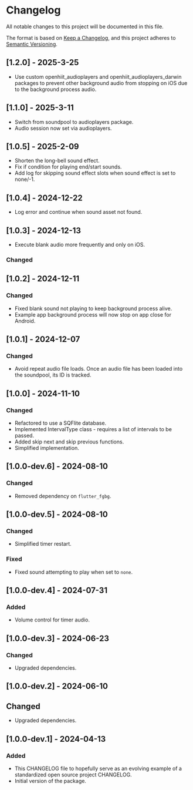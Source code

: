 # Changelog

All notable changes to this project will be documented in this file.

The format is based on [Keep a Changelog](https://keepachangelog.com/en/1.1.0/),
and this project adheres to [Semantic Versioning](https://semver.org/spec/v2.0.0.html).

## [1.2.0] - 2025-3-25

- Use custom openhiit_audioplayers and openhiit_audioplayers_darwin packages to prevent other background audio from stopping on iOS due to the background process audio.

## [1.1.0] - 2025-3-11

- Switch from soundpool to audioplayers package.
- Audio session now set via audioplayers.

## [1.0.5] - 2025-2-09

- Shorten the long-bell sound effect.
- Fix if condition for playing end/start sounds.
- Add log for skipping sound effect slots when sound effect is set to none/-1.

## [1.0.4] - 2024-12-22

- Log error and continue when sound asset not found.

## [1.0.3] - 2024-12-13

- Execute blank audio more frequently and only on iOS.

### Changed

## [1.0.2] - 2024-12-11

### Changed

- Fixed blank sound not playing to keep background process alive.
- Example app background process will now stop on app close for Android.

## [1.0.1] - 2024-12-07

### Changed

- Avoid repeat audio file loads. Once an audio file has been loaded into the soundpool, its ID is tracked.

## [1.0.0] - 2024-11-10

### Changed
- Refactored to use a SQFlite database.
- Implemented IntervalType class - requires a list of intervals to be passed.
- Added skip next and skip previous functions.
- Simplified implementation.

## [1.0.0-dev.6] - 2024-08-10

### Changed

- Removed dependency on `flutter_fgbg`.

## [1.0.0-dev.5] - 2024-08-10

### Changed

- Simplified timer restart.

### Fixed

- Fixed sound attempting to play when set to `none`.

## [1.0.0-dev.4] - 2024-07-31

### Added

- Volume control for timer audio.

## [1.0.0-dev.3] - 2024-06-23

### Changed

- Upgraded dependencies.

## [1.0.0-dev.2] - 2024-06-10

## Changed

- Upgraded dependencies.

## [1.0.0-dev.1] - 2024-04-13

### Added

- This CHANGELOG file to hopefully serve as an evolving example of a
  standardized open source project CHANGELOG.
- Initial version of the package.